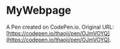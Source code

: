 # MyWebpage

A Pen created on CodePen.io. Original URL: [https://codepen.io/thaoji/pen/OJmVOYQ](https://codepen.io/thaoji/pen/OJmVOYQ).



